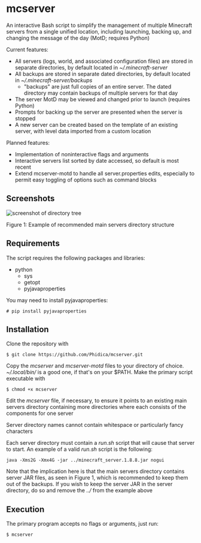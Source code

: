 # mcserver
An interactive Bash script to simplify the management of multiple Minecraft servers from a single unified location, including launching, backing up, and changing the message of the day (MotD; requires Python)

Current features:
* All servers (logs, world, and associated configuration files) are stored in separate directories, by default located in *~/.minecraft-server*
* All backups are stored in separate dated directories, by default located in *~/.minecraft-server/backups*
  * "backups" are just full copies of an entire server. The dated directory may contain backups of multiple servers for that day
* The server MotD may be viewed and changed prior to launch (requires Python)
* Prompts for backing up the server are presented when the server is stopped
* A new server can be created based on the template of an existing server, with level data imported from a custom location

Planned features:
* Implementation of noninteractive flags and arguments
* Interactive servers list sorted by date accessed, so default is most recent
* Extend mcserver-motd to handle all server.properties edits, especially to permit easy toggling of options such as command blocks

## Screenshots
![screenshot of directory tree](http://i.imgur.com/bnUIGwD.png)

Figure 1: Example of recommended main servers directory structure

## Requirements
The script requires the following packages and libraries:
* python
  * sys
  * getopt
  * pyjavaproperties

You may need to install pyjavaproperties:

    # pip install pyjavaproperties

## Installation
Clone the repository with

    $ git clone https://github.com/Phidica/mcserver.git

Copy the *mcserver* and *mcserver-motd* files to your directory of choice. *~/.local/bin/* is a good one, if that's on your $PATH. Make the primary script executable with

    $ chmod +x mcserver

Edit the *mcserver* file, if necessary, to ensure it points to an existing main servers directory containing more directories where each consists of the components for one server

Server directory names cannot contain whitespace or particularly fancy characters

Each server directory must contain a *run.sh* script that will cause that server to start. An example of a valid *run.sh* script is the following:

    java -Xms2G -Xmx4G -jar ../minecraft_server.1.8.8.jar nogui

Note that the implication here is that the main servers directory contains server JAR files, as seen in Figure 1, which is recommended to keep them out of the backups. If you wish to keep the server JAR in the server directory, do so and remove the *../* from the example above

## Execution
The primary program accepts no flags or arguments, just run:

    $ mcserver